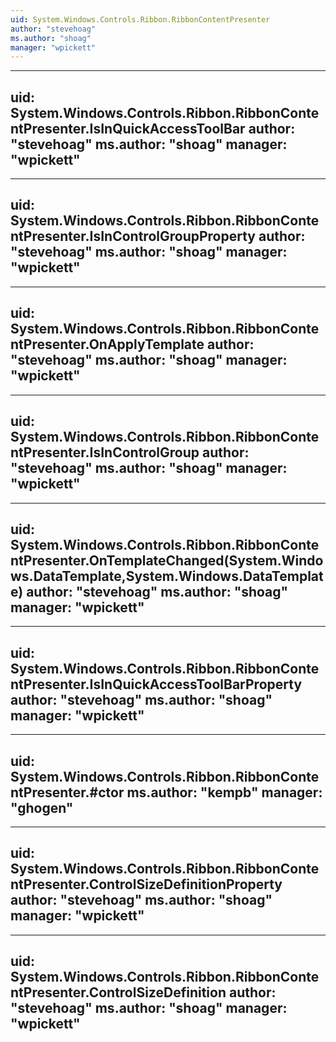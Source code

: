 ```yaml
---
uid: System.Windows.Controls.Ribbon.RibbonContentPresenter
author: "stevehoag"
ms.author: "shoag"
manager: "wpickett"
---
```


---
uid: System.Windows.Controls.Ribbon.RibbonContentPresenter.IsInQuickAccessToolBar
author: "stevehoag"
ms.author: "shoag"
manager: "wpickett"
---

---
uid: System.Windows.Controls.Ribbon.RibbonContentPresenter.IsInControlGroupProperty
author: "stevehoag"
ms.author: "shoag"
manager: "wpickett"
---

---
uid: System.Windows.Controls.Ribbon.RibbonContentPresenter.OnApplyTemplate
author: "stevehoag"
ms.author: "shoag"
manager: "wpickett"
---

---
uid: System.Windows.Controls.Ribbon.RibbonContentPresenter.IsInControlGroup
author: "stevehoag"
ms.author: "shoag"
manager: "wpickett"
---

---
uid: System.Windows.Controls.Ribbon.RibbonContentPresenter.OnTemplateChanged(System.Windows.DataTemplate,System.Windows.DataTemplate)
author: "stevehoag"
ms.author: "shoag"
manager: "wpickett"
---

---
uid: System.Windows.Controls.Ribbon.RibbonContentPresenter.IsInQuickAccessToolBarProperty
author: "stevehoag"
ms.author: "shoag"
manager: "wpickett"
---

---
uid: System.Windows.Controls.Ribbon.RibbonContentPresenter.#ctor
ms.author: "kempb"
manager: "ghogen"
---

---
uid: System.Windows.Controls.Ribbon.RibbonContentPresenter.ControlSizeDefinitionProperty
author: "stevehoag"
ms.author: "shoag"
manager: "wpickett"
---

---
uid: System.Windows.Controls.Ribbon.RibbonContentPresenter.ControlSizeDefinition
author: "stevehoag"
ms.author: "shoag"
manager: "wpickett"
---
